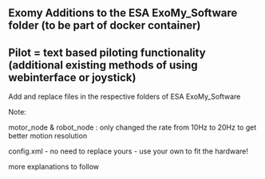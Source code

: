 ## Exomy Additions to the ESA ExoMy_Software folder (to be part of docker container)

## Pilot = text based piloting functionality (additional existing methods of using webinterface or joystick)

Add and replace files in the respective folders of ESA ExoMy_Software

Note:

motor_node & robot_node : only changed the rate from 10Hz to 20Hz to get better motion resolution 

config.xml - no need to replace yours - use your own to fit the hardware!

more explanations to follow

